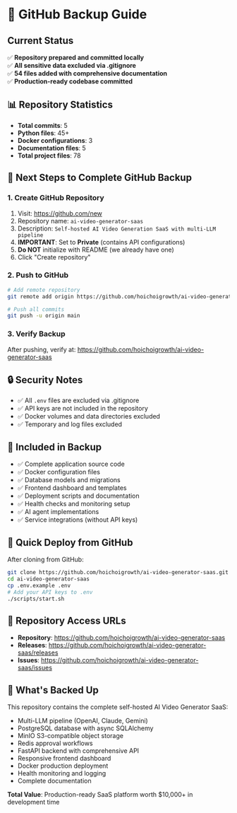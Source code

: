 # 🔄 GitHub Backup Guide

## Current Status
✅ **Repository prepared and committed locally**  
✅ **All sensitive data excluded via .gitignore**  
✅ **54 files added with comprehensive documentation**  
✅ **Production-ready codebase committed**

## 📊 Repository Statistics
- **Total commits**: 5
- **Python files**: 45+
- **Docker configurations**: 3
- **Documentation files**: 5
- **Total project files**: 78

## 🚀 Next Steps to Complete GitHub Backup

### 1. Create GitHub Repository
1. Visit: https://github.com/new
2. Repository name: `ai-video-generator-saas`
3. Description: `Self-hosted AI Video Generation SaaS with multi-LLM pipeline`
4. **IMPORTANT**: Set to **Private** (contains API configurations)
5. **Do NOT** initialize with README (we already have one)
6. Click "Create repository"

### 2. Push to GitHub
```bash
# Add remote repository
git remote add origin https://github.com/hoichoigrowth/ai-video-generator-saas.git

# Push all commits
git push -u origin main
```

### 3. Verify Backup
After pushing, verify at:
https://github.com/hoichoigrowth/ai-video-generator-saas

## 🔒 Security Notes
- ✅ All `.env` files are excluded via .gitignore
- ✅ API keys are not included in the repository
- ✅ Docker volumes and data directories excluded
- ✅ Temporary and log files excluded

## 📁 Included in Backup
- ✅ Complete application source code
- ✅ Docker configuration files
- ✅ Database models and migrations
- ✅ Frontend dashboard and templates
- ✅ Deployment scripts and documentation
- ✅ Health checks and monitoring setup
- ✅ AI agent implementations
- ✅ Service integrations (without API keys)

## 🔧 Quick Deploy from GitHub
After cloning from GitHub:
```bash
git clone https://github.com/hoichoigrowth/ai-video-generator-saas.git
cd ai-video-generator-saas
cp .env.example .env
# Add your API keys to .env
./scripts/start.sh
```

## 📱 Repository Access URLs
- **Repository**: https://github.com/hoichoigrowth/ai-video-generator-saas
- **Releases**: https://github.com/hoichoigrowth/ai-video-generator-saas/releases
- **Issues**: https://github.com/hoichoigrowth/ai-video-generator-saas/issues

## 🎯 What's Backed Up
This repository contains the complete self-hosted AI Video Generator SaaS:
- Multi-LLM pipeline (OpenAI, Claude, Gemini)
- PostgreSQL database with async SQLAlchemy
- MinIO S3-compatible object storage  
- Redis approval workflows
- FastAPI backend with comprehensive API
- Responsive frontend dashboard
- Docker production deployment
- Health monitoring and logging
- Complete documentation

**Total Value**: Production-ready SaaS platform worth $10,000+ in development time